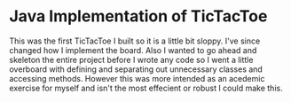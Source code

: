 Java Implementation of TicTacToe
=========

This was the first TicTacToe I built so it is a little bit sloppy. I've since changed how I implement the board. Also I wanted to go ahead and skeleton the entire project before I wrote any code so I went a little overboard with defining and separating out unnecessary classes and accessing methods. However this was more intended as an acedemic exercise for myself and isn't the most effecient or robust I could make this.